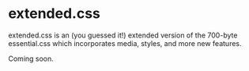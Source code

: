 extended.css
============

extended.css is an (you guessed it!) extended version of the 700-byte essential.css which incorporates media, styles, and more new features.

Coming soon.
